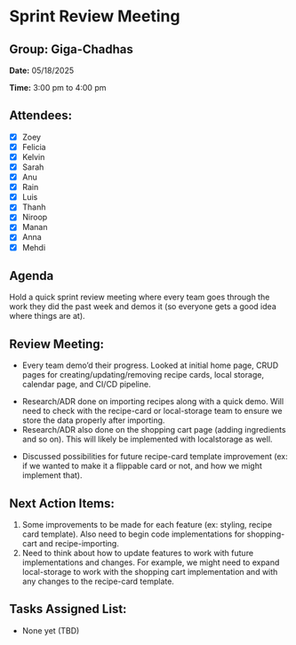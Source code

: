 # Sprint Review Meeting

## **Group:** Giga-Chadhas

**Date:** 05/18/2025

**Time:** 3:00 pm to 4:00 pm

## **Attendees:**
- [x] Zoey
- [x] Felicia
- [x] Kelvin
- [x] Sarah
- [x] Anu
- [x] Rain
- [x] Luis
- [x] Thanh
- [x] Niroop
- [x] Manan
- [x] Anna
- [x] Mehdi

## **Agenda**
Hold a quick sprint review meeting where every team goes through the work they did the past week and demos it (so everyone gets a good idea where things are at).

## **Review Meeting:**
- Every team demo’d their progress. Looked at initial home page, CRUD pages for creating/updating/removing recipe cards, local storage, calendar page, and CI/CD pipeline.
+ Research/ADR done on importing recipes along with a quick demo. Will need to check with the recipe-card or local-storage team to ensure we store the data properly after importing.
+ Research/ADR also done on the shopping cart page (adding ingredients and so on). This will likely be implemented with localstorage as well.
* Discussed possibilities for future recipe-card template improvement (ex: if we wanted to make it a flippable card or not, and how we might implement that).

## **Next Action Items:**
1. Some improvements to be made for each feature (ex: styling, recipe card template). Also need to begin code implementations for shopping-cart and recipe-importing.
2. Need to think about how to update features to work with future implementations and changes. For example, we might need to expand local-storage to work with the shopping cart implementation and with any changes to the recipe-card template.

## **Tasks Assigned List:**
- None yet (TBD)
